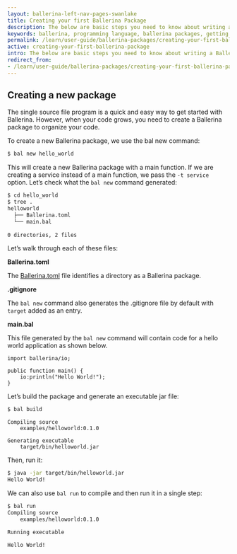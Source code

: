 ```yaml
---
layout: ballerina-left-nav-pages-swanlake
title: Creating your first Ballerina Package
description: The below are basic steps you need to know about writing a Ballerina package. It also introduces the package-related commands in the `bal` command-line tool.
keywords: ballerina, programming language, ballerina packages, getting started
permalink: /learn/user-guide/ballerina-packages/creating-your-first-ballerina-package/
active: creating-your-first-ballerina-package
intro: The below are basic steps you need to know about writing a Ballerina packages. It also introduces the package-related commands in the `bal` command-line tool.
redirect_from:
- /learn/user-guide/ballerina-packages/creating-your-first-ballerina-package
---
```


## Creating a new package

The single source file program is a quick and easy way to get started with Ballerina. However, when your code grows, you need to create a Ballerina package to organize your code.

To create a new Ballerina package, we use the bal new command:

```bash
$ bal new hello_world
```

This will create a new Ballerina package with a main function. If we are creating a service instead of a main function, we pass the `-t service` option.
Let’s check what the `bal new` command generated:
```bash
$ cd hello_world
$ tree .
helloworld
  ├── Ballerina.toml
  └── main.bal
    
0 directories, 2 files
```

Let’s walk through each of these files:

**Ballerina.toml**

The [Ballerina.toml](/learn/user-guide/ballerina-packages/package-layout#ballerinatoml) file identifies a directory as a Ballerina package.

**.gitignore**

The `bal new` command also generates the .gitignore file by default with `target` added as an entry.

**main.bal**

This file generated by the `bal new` command will contain code for a hello world application as shown below.

```bal
import ballerina/io;  

public function main() { 
    io:println("Hello World!"); 
}

```

Let’s build the package and generate an executable jar file:

```bash
$ bal build
````

```bal
Compiling source
 	examples/helloworld:0.1.0 

Generating executable
    target/bin/helloworld.jar
```

Then, run it:

```bash
$ java -jar target/bin/helloworld.jar
Hello World!
```

We can also use `bal run` to compile and then run it in a single step:
```bash
$ bal run
Compiling source
    examples/helloworld:0.1.0

Running executable

Hello World!
```
